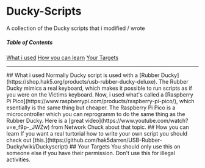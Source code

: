 # Ducky-Scripts
A collection of the Ducky scripts that i modified / wrote

##### Table of Contents  
[What i used](#Whatiused)
[How you can learn](#Howyoucanlearn)
[Your Targets](#YourTargets)

___
<a name="Whatiused"/>
## What i used
Normally Ducky script is used with a [Rubber Ducky](https://shop.hak5.org/products/usb-rubber-ducky-deluxe). 
The Rubber Ducky mimics a real keyboard, which makes it possible to run scripts as if you were on the Victims keyboard. Now, i used what's called a [Raspberry Pi Pico](https://www.raspberrypi.com/products/raspberry-pi-pico/), which esentially is the same thing but cheaper. The Raspberry Pi Pico is a microcontroller which you can reprogramm to do the same thing as the Rubber Ducky. Here is a [great video](https://www.youtube.com/watch?v=e_f9p-_JWZw) from Network Chuck about that topic.

<a name="Howyoucanlearn"/>
## How you can learn
If you want a real turtorial how to write your own script you should check out [this.](https://github.com/hak5darren/USB-Rubber-Ducky/wiki/Duckyscript)

<a name="YourTargets"/>
## Your Targets
You should only use this on someone else if you have their permission. Don't use this for illegal activities.
